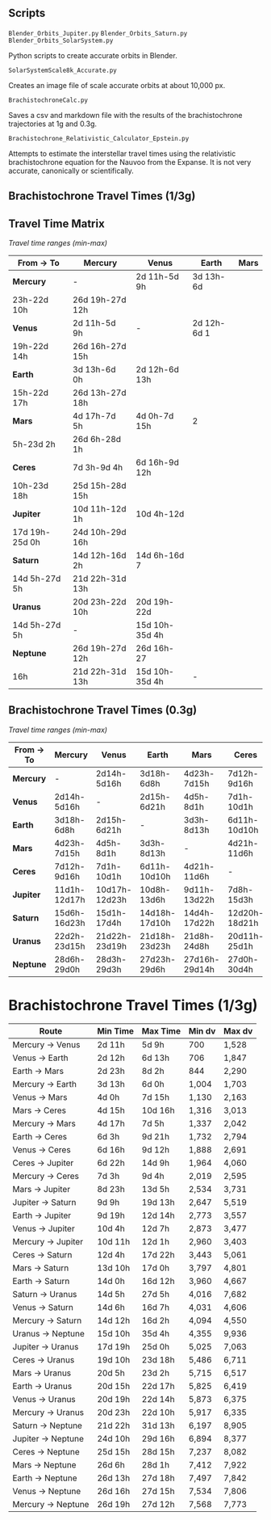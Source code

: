 ## Scripts
`Blender_Orbits_Jupiter.py`
`Blender_Orbits_Saturn.py`
`Blender_Orbits_SolarSystem.py`

Python scripts to create accurate orbits in Blender.

`SolarSystemScale8k_Accurate.py`

Creates an image file of scale accurate orbits at about 10,000 px.

`BrachistochroneCalc.py`

Saves a csv and markdown file with the results of the brachistochrone trajectories at 1g and 0.3g.

`Brachistochrone_Relativistic_Calculator_Epstein.py`

Attempts to estimate the interstellar travel times using the relativistic brachistochrone equation for the Nauvoo from the Expanse. It is not very accurate, canonically or scientifically.

## Brachistochrone Travel Times (1/3g)

## Travel Time Matrix

*Travel time ranges (min-max)*

| From → To | Mercury | Venus | Earth | Mars
|-----------|---------|---------|---------|-
| **Mercury** | - | 2d 11h-5d 9h | 3d 13h-6d
23h-22d 10h | 26d 19h-27d 12h |
| **Venus** | 2d 11h-5d 9h | - | 2d 12h-6d 1
19h-22d 14h | 26d 16h-27d 15h |
| **Earth** | 3d 13h-6d 0h | 2d 12h-6d 13h |
15h-22d 17h | 26d 13h-27d 18h |
| **Mars** | 4d 17h-7d 5h | 4d 0h-7d 15h | 2
5h-23d 2h | 26d 6h-28d 1h |
| **Ceres** | 7d 3h-9d 4h | 6d 16h-9d 12h | 
10h-23d 18h | 25d 15h-28d 15h |
| **Jupiter** | 10d 11h-12d 1h | 10d 4h-12d 
17d 19h-25d 0h | 24d 10h-29d 16h |
| **Saturn** | 14d 12h-16d 2h | 14d 6h-16d 7
14d 5h-27d 5h | 21d 22h-31d 13h |
| **Uranus** | 20d 23h-22d 10h | 20d 19h-22d
14d 5h-27d 5h | - | 15d 10h-35d 4h |
| **Neptune** | 26d 19h-27d 12h | 26d 16h-27
16h | 21d 22h-31d 13h | 15d 10h-35d 4h | - |

## Brachistochrone Travel Times (0.3g)

*Travel time ranges (min-max)*

| From → To | Mercury | Venus | Earth | Mars | Ceres | Jupiter | Saturn | Uranus | Neptune |
|-----------|---------|-------|-------|------|-------|---------|--------|--------|---------|
| **Mercury** | - | 2d14h-5d16h | 3d18h-6d8h | 4d23h-7d15h | 7d12h-9d16h | 11d1h-12d17h | 15d6h-16d23h | 22d2h-23d15h | 28d6h-29d0h |
| **Venus** | 2d14h-5d16h | - | 2d15h-6d21h | 4d5h-8d1h | 7d1h-10d1h | 10d17h-12d23h | 15d1h-17d4h | 21d22h-23d19h | 28d3h-29d3h |
| **Earth** | 3d18h-6d8h | 2d15h-6d21h | - | 3d3h-8d13h | 6d11h-10d10h | 10d8h-13d6h | 14d18h-17d10h | 21d18h-23d23h | 27d23h-29d6h |
| **Mars** | 4d23h-7d15h | 4d5h-8d1h | 3d3h-8d13h | - | 4d21h-11d6h | 9d11h-13d22h | 14d4h-17d22h | 21d8h-24d8h | 27d16h-29d14h |
| **Ceres** | 7d12h-9d16h | 7d1h-10d1h | 6d11h-10d10h | 4d21h-11d6h | - | 7d8h-15d3h | 12d20h-18d21h | 20d11h-25d1h | 27d0h-30d4h |
| **Jupiter** | 11d1h-12d17h | 10d17h-12d23h | 10d8h-13d6h | 9d11h-13d22h | 7d8h-15d3h | - | 9d21h-20d14h | 18d18h-26d9h | 25d17h-31d6h |
| **Saturn** | 15d6h-16d23h | 15d1h-17d4h | 14d18h-17d10h | 14d4h-17d22h | 12d20h-18d21h | 9d21h-20d14h | - | 14d23h-28d16h | 23d3h-33d6h |
| **Uranus** | 22d2h-23d15h | 21d22h-23d19h | 21d18h-23d23h | 21d8h-24d8h | 20d11h-25d1h | 18d18h-26d9h | 14d23h-28d16h | - | 16d6h-37d2h |
| **Neptune** | 28d6h-29d0h | 28d3h-29d3h | 27d23h-29d6h | 27d16h-29d14h | 27d0h-30d4h | 25d17h-31d6h | 23d3h-33d6h | 16d6h-37d2h | - |

# Brachistochrone Travel Times (1/3g)

| Route | Min Time | Max Time | Min dv | Max dv |
|--------|-----------|-----------|---------|--------|
| Mercury -> Venus | 2d 11h | 5d 9h | 700 | 1,528 |
| Venus -> Earth | 2d 12h | 6d 13h | 706 | 1,847 |
| Earth -> Mars | 2d 23h | 8d 2h | 844 | 2,290 |
| Mercury -> Earth | 3d 13h | 6d 0h | 1,004 | 1,703 |
| Venus -> Mars | 4d 0h | 7d 15h | 1,130 | 2,163 |
| Mars -> Ceres | 4d 15h | 10d 16h | 1,316 | 3,013 |
| Mercury -> Mars | 4d 17h | 7d 5h | 1,337 | 2,042 |
| Earth -> Ceres | 6d 3h | 9d 21h | 1,732 | 2,794 |
| Venus -> Ceres | 6d 16h | 9d 12h | 1,888 | 2,691 |
| Ceres -> Jupiter | 6d 22h | 14d 9h | 1,964 | 4,060 |
| Mercury -> Ceres | 7d 3h | 9d 4h | 2,019 | 2,595 |
| Mars -> Jupiter | 8d 23h | 13d 5h | 2,534 | 3,731 |
| Jupiter -> Saturn | 9d 9h | 19d 13h | 2,647 | 5,519 |
| Earth -> Jupiter | 9d 19h | 12d 14h | 2,773 | 3,557 |
| Venus -> Jupiter | 10d 4h | 12d 7h | 2,873 | 3,477 |
| Mercury -> Jupiter | 10d 11h | 12d 1h | 2,960 | 3,403 |
| Ceres -> Saturn | 12d 4h | 17d 22h | 3,443 | 5,061 |
| Mars -> Saturn | 13d 10h | 17d 0h | 3,797 | 4,801 |
| Earth -> Saturn | 14d 0h | 16d 12h | 3,960 | 4,667 |
| Saturn -> Uranus | 14d 5h | 27d 5h | 4,016 | 7,682 |
| Venus -> Saturn | 14d 6h | 16d 7h | 4,031 | 4,606 |
| Mercury -> Saturn | 14d 12h | 16d 2h | 4,094 | 4,550 |
| Uranus -> Neptune | 15d 10h | 35d 4h | 4,355 | 9,936 |
| Jupiter -> Uranus | 17d 19h | 25d 0h | 5,025 | 7,063 |
| Ceres -> Uranus | 19d 10h | 23d 18h | 5,486 | 6,711 |
| Mars -> Uranus | 20d 5h | 23d 2h | 5,715 | 6,517 |
| Earth -> Uranus | 20d 15h | 22d 17h | 5,825 | 6,419 |
| Venus -> Uranus | 20d 19h | 22d 14h | 5,873 | 6,375 |
| Mercury -> Uranus | 20d 23h | 22d 10h | 5,917 | 6,335 |
| Saturn -> Neptune | 21d 22h | 31d 13h | 6,197 | 8,905 |
| Jupiter -> Neptune | 24d 10h | 29d 16h | 6,894 | 8,377 |
| Ceres -> Neptune | 25d 15h | 28d 15h | 7,237 | 8,082 |
| Mars -> Neptune | 26d 6h | 28d 1h | 7,412 | 7,922 |
| Earth -> Neptune | 26d 13h | 27d 18h | 7,497 | 7,842 |
| Venus -> Neptune | 26d 16h | 27d 15h | 7,534 | 7,806 |
| Mercury -> Neptune | 26d 19h | 27d 12h | 7,568 | 7,773 |
